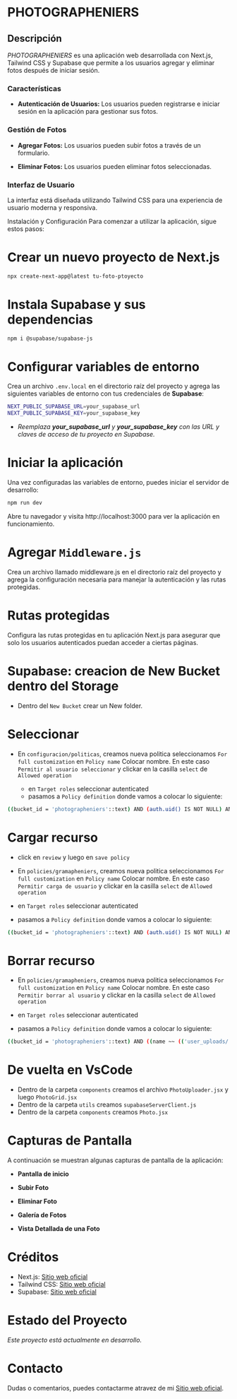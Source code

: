 # PHOTOGRAPHENIERS

## Descripción

_PHOTOGRAPHENIERS_ es una aplicación web desarrollada con Next.js, Tailwind CSS y Supabase que permite a los usuarios agregar y eliminar fotos después de iniciar sesión.

### Características

- **Autenticación de Usuarios:** Los usuarios pueden registrarse e iniciar sesión en la aplicación para gestionar sus fotos.

### Gestión de Fotos

- **Agregar Fotos:** Los usuarios pueden subir fotos a través de un formulario.

- **Eliminar Fotos:** Los usuarios pueden eliminar fotos seleccionadas.

### Interfaz de Usuario

La interfaz está diseñada utilizando Tailwind CSS para una experiencia de usuario moderna y responsiva.

Instalación y Configuración
Para comenzar a utilizar la aplicación, sigue estos pasos:

# Crear un nuevo proyecto de Next.js

```bash
npx create-next-app@latest tu-foto-ptoyecto
```

# Instala Supabase y sus dependencias

```bash
npm i @supabase/supabase-js
```

# Configurar variables de entorno

Crea un archivo `.env.local` en el directorio raíz del proyecto y agrega las siguientes variables de entorno con tus credenciales de **Supabase**:

```bash
NEXT_PUBLIC_SUPABASE_URL=your_supabase_url
NEXT_PUBLIC_SUPABASE_KEY=your_supabase_key
```

- _Reemplaza **your_supabase_url** y **your_supabase_key** con las URL y claves de acceso de tu proyecto en Supabase._

# Iniciar la aplicación

Una vez configuradas las variables de entorno, puedes iniciar el servidor de desarrollo:

```bash
npm run dev
```

Abre tu navegador y visita http://localhost:3000 para ver la aplicación en funcionamiento.

# Agregar `Middleware.js`

Crea un archivo llamado middleware.js en el directorio raíz del proyecto y agrega la configuración necesaria para manejar la autenticación y las rutas protegidas.

# Rutas protegidas

Configura las rutas protegidas en tu aplicación Next.js para asegurar que solo los usuarios autenticados puedan acceder a ciertas páginas.

# Supabase: creacion de New Bucket dentro del Storage

- Dentro del `New Bucket` crear un New folder.

# Seleccionar

- En `configuracion/politicas`, creamos nueva politica seleccionamos `For full customization`
  en `Policy name` Colocar nombre. En este caso `Permitir al usuario seleccionar` y clickar en la casilla `select` de `Allowed operation`

  - en `Target roles` seleccionar autenticated
  - pasamos a `Policy definition` donde vamos a colocar lo siguiente:

```bash
((bucket_id = 'photographeniers'::text) AND (auth.uid() IS NOT NULL) AND (name ~~ (('user_uploads/'::text || auth.uid()) || '/%'::text)))
```

# Cargar recurso

- click en `review` y luego en `save policy`

- En `policies/gramapheniers`, creamos nueva politica seleccionamos `For full customization`
  en `Policy name` Colocar nombre. En este caso `Permitir carga de usuario` y clickar en la casilla `select` de `Allowed operation`

- en `Target roles` seleccionar autenticated
- pasamos a `Policy definition` donde vamos a colocar lo siguiente:

```bash
((bucket_id = 'photographeniers'::text) AND (auth.uid() IS NOT NULL) AND (name ~~ (('user_uploads/'::text || auth.uid()) || '/%'::text)))
```

# Borrar recurso

- En `policies/gramapheniers`, creamos nueva politica seleccionamos `For full customization`
  en `Policy name` Colocar nombre. En este caso `Permitir borrar al usuario` y clickar en la casilla `select` de `Allowed operation`

- en `Target roles` seleccionar autenticated
- pasamos a `Policy definition` donde vamos a colocar lo siguiente:

```bash
((bucket_id = 'photographeniers'::text) AND ((name ~~ (('user_uploads/'::text || auth.uid ()) || '/%'::text )) OR (name ~~ (('user_uploads/'::text || auth.uid())  || '/%/%'::text))))
```

# De vuelta en VsCode

- Dentro de la carpeta `components` creamos el archivo `PhotoUploader.jsx` y luego `PhotoGrid.jsx`
- Dentro de la carpeta `utils` creamos `supabaseServerClient.js`
- Dentro de la carpeta `components` creamos `Photo.jsx`

# Capturas de Pantalla

A continuación se muestran algunas capturas de pantalla de la aplicación:

- **Pantalla de inicio**

  <!-- ![Captura 1](./public/foto-uno.png) -->

- **Subir Foto**

  <!-- ![Captura 2](./public/foto-dos.png) -->

- **Eliminar Foto**

  <!-- ![Captura 3](./public/foto-tres.png) -->

- **Galería de Fotos**

  <!-- ![Captura 4](./public/foto-cuatro.png) -->

- **Vista Detallada de una Foto**

  <!-- ![Captura 5](./public/foto-cinco.png) -->

# Créditos

- Next.js: [Sitio web oficial](https://nextjs.org/)
- Tailwind CSS: [Sitio web oficial](https://tailwindcss.com/)
- Supabase: [Sitio web oficial](https://supabase.io/)

# Estado del Proyecto

_Este proyecto está actualmente en desarrollo._

# Contacto

Dudas o comentarios, puedes contactarme atravez de mi [Sitio web oficial](https://hexagono.xyz/).
